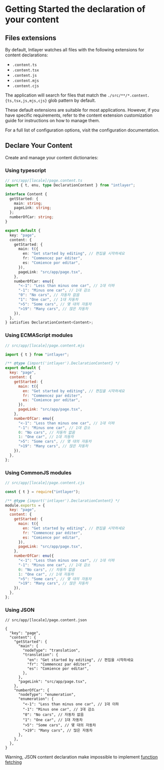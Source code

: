 # Getting Started the declaration of your content

## Files extensions

By default, Intlayer watches all files with the following extensions for content declarations:

- `.content.ts`
- `.content.tsx`
- `.content.js`
- `.content.mjs`
- `.content.cjs`

The application will search for files that match the `./src/**/*.content.{ts,tsx,js,mjs,cjs}` glob pattern by default.

These default extensions are suitable for most applications. However, if you have specific requirements, refer to the content extension customization guide for instructions on how to manage them.

For a full list of configuration options, visit the configuration documentation.

## Declare Your Content

Create and manage your content dictionaries:

### Using typescript

```typescript
// src/app/[locale]/page.content.ts
import { t, enu, type DeclarationContent } from "intlayer";

interface Content {
  getStarted: {
    main: string;
    pageLink: string;
  };
  numberOfCar: string;
}

export default {
  key: "page",
  content: {
    getStarted: {
      main: t({
        en: "Get started by editing", // 편집을 시작하세요
        fr: "Commencez par éditer",
        es: "Comience por editar",
      }),
      pageLink: "src/app/page.tsx",
    },
    numberOfCar: enu({
      "<-1": "Less than minus one car", // 1대 이하
      "-1": "Minus one car", // 1대 감소
      "0": "No cars", // 자동차 없음
      "1": "One car", // 1대 자동차
      ">5": "Some cars", // 몇 대의 자동차
      ">19": "Many cars", // 많은 자동차
    }),
  },
} satisfies DeclarationContent<Content>;
```

### Using ECMAScript modules

```javascript
// src/app/[locale]/page.content.mjs

import { t } from "intlayer";

/** @type {import('intlayer').DeclarationContent} */
export default {
  key: "page",
  content: {
    getStarted: {
      main: t({
        en: "Get started by editing", // 편집을 시작하세요
        fr: "Commencez par éditer",
        es: "Comience por editar",
      }),
      pageLink: "src/app/page.tsx",
    },
    numberOfCar: enu({
      "<-1": "Less than minus one car", // 1대 이하
      "-1": "Minus one car", // 1대 감소
      0: "No cars", // 자동차 없음
      1: "One car", // 1대 자동차
      ">5": "Some cars", // 몇 대의 자동차
      ">19": "Many cars", // 많은 자동차
    }),
  },
};
```

### Using CommonJS modules

```javascript
// src/app/[locale]/page.content.cjs

const { t } = require("intlayer");

/** @type {import('intlayer').DeclarationContent} */
module.exports = {
  key: "page",
  content: {
    getStarted: {
      main: t({
        en: "Get started by editing", // 편집을 시작하세요
        fr: "Commencez par éditer",
        es: "Comience por editar",
      }),
      pageLink: "src/app/page.tsx",
    },
    numberOfCar: enu({
      "<-1": "Less than minus one car", // 1대 이하
      "-1": "Minus one car", // 1대 감소
      0: "No cars", // 자동차 없음
      1: "One car", // 1대 자동차
      ">5": "Some cars", // 몇 대의 자동차
      ">19": "Many cars", // 많은 자동차
    }),
  },
};
```

### Using JSON

```json5
// src/app/[locale]/page.content.json

{
  "key": "page",
  "content": {
    "getStarted": {
      "main": {
        "nodeType": "translation",
        "translation": {
          "en": "Get started by editing", // 편집을 시작하세요
          "fr": "Commencez par éditer",
          "es": "Comience por editar",
        },
      },
      "pageLink": "src/app/page.tsx",
    },
    "numberOfCar": {
      "nodeType": "enumeration",
      "enumeration": {
        "<-1": "Less than minus one car", // 1대 이하
        "-1": "Minus one car", // 1대 감소
        "0": "No cars", // 자동차 없음
        "1": "One car", // 1대 자동차
        ">5": "Some cars", // 몇 대의 자동차
        ">19": "Many cars", // 많은 자동차
      },
    },
  },
}
```

Warning, JSON content declaration make impossible to implement [function fetching](https://github.com/aymericzip/intlayer/blob/main/docs/ko/content_declaration/function_fetching.md)
